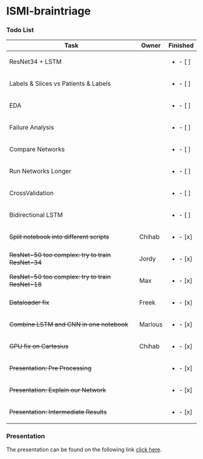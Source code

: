 # ISMI-braintriage

### Todo List
| Task           | Owner  | Finished | 
|----------------|---------------|---------------|
| ResNet34 + LSTM | | <ul><li>- [ ] </li></ul>
| Labels & Slices vs Patients & Labels | | <ul><li>- [ ] </li></ul>
| EDA | | <ul><li>- [ ] </li></ul>
| Failure Analysis | | <ul><li>- [ ] </li></ul> 
| Compare Networks | | <ul><li>- [ ] </li></ul>
| Run Networks Longer | | <ul><li>- [ ] </li></ul>
| CrossValidation | | <ul><li>- [ ] </li></ul>
| Bidirectional LSTM | | <ul><li>- [ ] </li></ul>
| ~~Split notebook into different scripts~~   | Chihab | <ul><li>- [x] </li></ul>
| ~~ResNet-50 too complex: try to train ResNet-34~~| Jordy| <ul><li>- [x] </li></ul>
| ~~ResNet-50 too complex: try to train ResNet-18~~| Max | <ul><li>- [x] </li></ul>
| ~~Dataloader fix~~| Freek | <ul><li>- [x] </li></ul>
| ~~Combine LSTM and CNN in one notebook~~ | Marlous | <ul><li>- [x] </li></ul>
| ~~GPU fix on Cartesius~~| Chihab | <ul><li>- [x] </li></ul>
| ~~Presentation: Pre Processing~~| | <ul><li>- [x] </li></ul>
| ~~Presentation: Explain our Network~~ | | <ul><li>- [x] </li></ul>
| ~~Presentation: Intermediate Results~~| | <ul><li>- [x] </li></ul>


### Presentation 
The presentation can be found on the following link [click here](https://docs.google.com/presentation/d/1yUGkOMMU637ivkhVN_geklRppa8NqIvNW7mUkztQ098/edit?usp=sharing).
